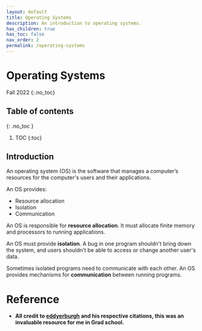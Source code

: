 ```yaml
---
layout: default
title: Operating Systems
description: An introduction to operating systems.
has_children: true
has_toc: false
nav_order: 2
permalink: /operating-systems
---
```



# Operating Systems
Fall 2022
{:.no_toc}

## Table of contents
{: .no_toc }

1. TOC
{:toc}


## Introduction

An operating system (OS) is the software that manages a computer’s resources for the computer's users and their applications.


An OS provides:

- Resource allocation
- Isolation
- Communication

An OS is responsible for **resource allocation**. It must allocate finite memory and processors to running applications.

An OS must provide **isolation**. A bug in one program shouldn't bring down the system, and users shouldn't be able to access or change another user's data.

Sometimes isolated programs need to communicate with each other. An OS provides mechanisms for **communication** between running programs.

# Reference
- __All credit to [eddyerburgh](https://github.com/eddyerburgh/notes/tree/master/docs/operating-systems) and his respective citations, this was an invaluable resource for me in Grad school.__




